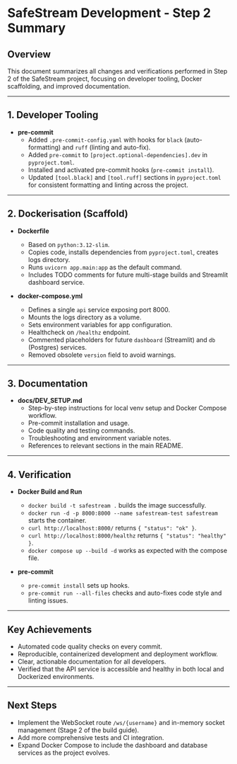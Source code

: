 # SafeStream Development - Step 2 Summary

## Overview
This document summarizes all changes and verifications performed in Step 2 of the SafeStream project, focusing on developer tooling, Docker scaffolding, and improved documentation.

---

## 1. Developer Tooling

- **pre-commit**
  - Added `.pre-commit-config.yaml` with hooks for `black` (auto-formatting) and `ruff` (linting and auto-fix).
  - Added `pre-commit` to `[project.optional-dependencies].dev` in `pyproject.toml`.
  - Installed and activated pre-commit hooks (`pre-commit install`).
  - Updated `[tool.black]` and `[tool.ruff]` sections in `pyproject.toml` for consistent formatting and linting across the project.

---

## 2. Dockerisation (Scaffold)

- **Dockerfile**
  - Based on `python:3.12-slim`.
  - Copies code, installs dependencies from `pyproject.toml`, creates logs directory.
  - Runs `uvicorn app.main:app` as the default command.
  - Includes TODO comments for future multi-stage builds and Streamlit dashboard service.

- **docker-compose.yml**
  - Defines a single `api` service exposing port 8000.
  - Mounts the logs directory as a volume.
  - Sets environment variables for app configuration.
  - Healthcheck on `/healthz` endpoint.
  - Commented placeholders for future `dashboard` (Streamlit) and `db` (Postgres) services.
  - Removed obsolete `version` field to avoid warnings.

---

## 3. Documentation

- **docs/DEV_SETUP.md**
  - Step-by-step instructions for local venv setup and Docker Compose workflow.
  - Pre-commit installation and usage.
  - Code quality and testing commands.
  - Troubleshooting and environment variable notes.
  - References to relevant sections in the main README.

---

## 4. Verification

- **Docker Build and Run**
  - `docker build -t safestream .` builds the image successfully.
  - `docker run -d -p 8000:8000 --name safestream-test safestream` starts the container.
  - `curl http://localhost:8000/` returns `{ "status": "ok" }`.
  - `curl http://localhost:8000/healthz` returns `{ "status": "healthy" }`.
  - `docker compose up --build -d` works as expected with the compose file.

- **pre-commit**
  - `pre-commit install` sets up hooks.
  - `pre-commit run --all-files` checks and auto-fixes code style and linting issues.

---

## Key Achievements

- Automated code quality checks on every commit.
- Reproducible, containerized development and deployment workflow.
- Clear, actionable documentation for all developers.
- Verified that the API service is accessible and healthy in both local and Dockerized environments.

---

## Next Steps

- Implement the WebSocket route `/ws/{username}` and in-memory socket management (Stage 2 of the build guide).
- Add more comprehensive tests and CI integration.
- Expand Docker Compose to include the dashboard and database services as the project evolves. 